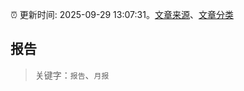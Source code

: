 :alarm_clock: 更新时间: 2025-09-29 13:07:31。[文章来源](/README.md)、[文章分类](/TAGS.md)

## 报告


> 关键字：`报告`、`月报`



